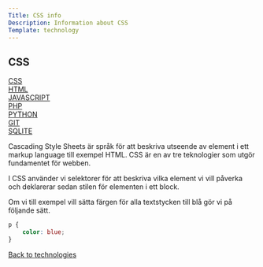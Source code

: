 ```yaml
---
Title: CSS info
Description: Information about CSS
Template: technology
---
```


## CSS

<div class="individual-nav">
<div class="individual-box active-tech">
<a href="css">CSS</a>
</div>

<div class="individual-box">
<a href="html">HTML</a>
</div>

<div class="individual-box">
<a href="javascript">JAVASCRIPT</a>
</div>

<div class="individual-box">
<a href="php">PHP</a>
</div>

<div class="individual-box">
<a href="python">PYTHON</a>
</div>

<div class="individual-box">
<a href="git">GIT</a>
</div>

<div class="individual-box">
<a href="sqlite">SQLITE</a>
</div>
</div>

<div class="tech-container" markdown="1">

Cascading Style Sheets är språk för att beskriva utseende av element i ett markup language till exempel HTML. CSS är en av tre teknologier som utgör fundamentet för webben.

I CSS använder vi selektorer för att beskriva vilka element vi vill påverka och deklarerar sedan stilen för elementen i ett block.

Om vi till exempel vill sätta färgen för alla textstycken till blå gör vi på följande sätt.

```css
p {
    color: blue;
}
```

<a class="backbtn" href="../technologies">Back to technologies</a>

</div>
